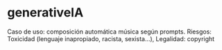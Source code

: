 # generativeIA
Caso de uso: composición automática música según prompts.
Riesgos: Toxicidad (lenguaje inapropiado, racista, sexista...), Legalidad: copyright
